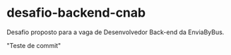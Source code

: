 # desafio-backend-cnab

Desafio proposto para a vaga de Desenvolvedor Back-end da EnviaByBus.

"Teste de commit"
